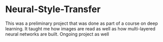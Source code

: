 # Neural-Style-Transfer
This was a preliminary project that was done as part of a course on deep learning. It taught me how images are read as well as how multi-layered neural networks are built. Ongoing project as well
